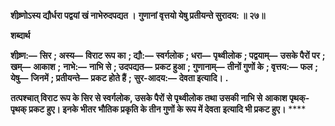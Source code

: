 **शीष्र्णोऽस्य द्यौर्धरा पद्वयां खं नाभेरुदपद्यत ।** **गुणानां वृत्तयो येषु प्रतीयन्ते सुरादय: ॥ २७॥** 

**शब्दार्थ** 

**शीष्र्ण:—** **सिर** **; अस्य—** **विराट रूप का** **; द्यौ:—** **स्वर्गलोक** **; धरा—** **पृथ्वीलोक** **; पद्वयाम्—** **उसके पैरों पर** **; खम्—** **आकाश** **;** **नाभे:—** **नाभि से** **; उदपद्यत—** **प्रकट हुआ** **; गुणानाम्—** **तीनों गुणों के** **; वृत्तय:—** **फल** **; येषु—** **जिनमें** **; प्रतीयन्ते—** **प्रकट होते हैं** **;** **सुर-आदय:—** **देवता इत्यादि।** **.** 

**तत्पश्चात् विराट रूप के सिर से स्वर्गलोक, उसके पैरों से पृथ्वीलोक तथा उसकी नाभि से** **आकाश पृथक्-पृथक् प्रकट हुए। इनके भीतर भौतिक प्रकृति के तीन गुणों के रूप में देवता** **इत्यादि भी प्रकट हुए।** **** 